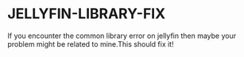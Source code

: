 # JELLYFIN-LIBRARY-FIX
If you encounter the common library error on jellyfin then maybe your problem might be related to mine.This should fix it!
